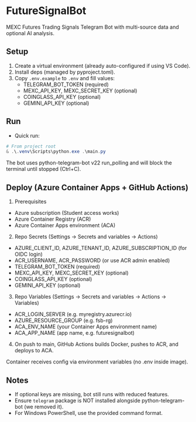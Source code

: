 # FutureSignalBot

MEXC Futures Trading Signals Telegram Bot with multi-source data and optional AI analysis.

## Setup

1. Create a virtual environment (already auto-configured if using VS Code).
2. Install deps (managed by pyproject.toml).
3. Copy `.env.example` to `.env` and fill values:
   - TELEGRAM_BOT_TOKEN (required)
   - MEXC_API_KEY, MEXC_SECRET_KEY (optional)
   - COINGLASS_API_KEY (optional)
   - GEMINI_API_KEY (optional)

## Run

- Quick run:

```powershell
# From project root
& .\.venv\Scripts\python.exe .\main.py
```

The bot uses python-telegram-bot v22 run_polling and will block the terminal until stopped (Ctrl+C).

## Deploy (Azure Container Apps + GitHub Actions)

1. Prerequisites

- Azure subscription (Student access works)
- Azure Container Registry (ACR)
- Azure Container Apps environment (ACA)

2. Repo Secrets (Settings → Secrets and variables → Actions)

- AZURE_CLIENT_ID, AZURE_TENANT_ID, AZURE_SUBSCRIPTION_ID (for OIDC login)
- ACR_USERNAME, ACR_PASSWORD (or use ACR admin enabled)
- TELEGRAM_BOT_TOKEN (required)
- MEXC_API_KEY, MEXC_SECRET_KEY (optional)
- COINGLASS_API_KEY (optional)
- GEMINI_API_KEY (optional)

3. Repo Variables (Settings → Secrets and variables → Actions → Variables)

- ACR_LOGIN_SERVER (e.g. myregistry.azurecr.io)
- AZURE_RESOURCE_GROUP (e.g. fsb-rg)
- ACA_ENV_NAME (your Container Apps environment name)
- ACA_APP_NAME (app name, e.g. futuresignalbot)

4. On push to main, GitHub Actions builds Docker, pushes to ACR, and deploys to ACA.

Container receives config via environment variables (no .env inside image).

## Notes

- If optional keys are missing, bot still runs with reduced features.
- Ensure `telegram` package is NOT installed alongside python-telegram-bot (we removed it).
- For Windows PowerShell, use the provided command format.
